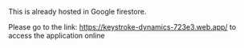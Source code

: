 This is already hosted in Google firestore.

Please go to the link: https://keystroke-dynamics-723e3.web.app/
to access the application online
